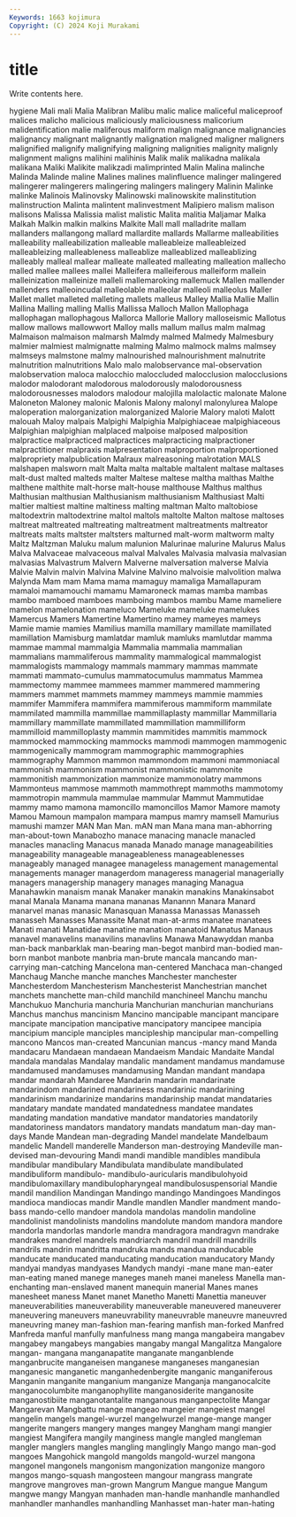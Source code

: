 ```yaml
---
Keywords: 1663 kojimura
Copyright: (C) 2024 Koji Murakami
---
```


# title

Write contents here.



hygiene Mali mali Malia Malibran Malibu
malic malice maliceful maliceproof malices malicho malicious maliciously maliciousness malicorium
malidentification malie maliferous maliform malign malignance malignancies malignancy malignant malignantly
malignation maligned maligner maligners malignified malignify malignifying maligning malignities malignity
malignly malignment maligns malihini malihinis Malik malik malikadna malikala malikana
Maliki Malikite malikzadi malimprinted Malin Malina malinche Malinda Malinde maline
Malines malines malinfluence malinger malingered malingerer malingerers malingering malingers malingery
Malinin Malinke malinke Malinois Malinovsky Malinowski malinowskite malinstitution malinstruction Malinta
malintent malinvestment Malipiero malism malison malisons Malissa Malissia malist malistic
Malita malitia Maljamar Malka Malkah Malkin malkin malkins Malkite Mall
mall malladrite mallam mallanders mallangong mallard mallardite mallards Mallarme malleabilities
malleability malleabilization malleable malleableize malleableized malleableizing malleableness malleablize malleablized malleablizing
malleably malleal mallear malleate malleated malleating malleation mallecho malled mallee
mallees mallei Malleifera malleiferous malleiform mallein malleinization malleinize malleli mallemaroking
mallemuck Mallen mallender mallenders malleoincudal malleolable malleolar malleoli malleolus Maller
Mallet mallet malleted malleting mallets malleus Malley Mallia Mallie Mallin
Mallina Malling malling Mallis Mallissa Malloch Mallon Mallophaga mallophagan mallophagous
Mallorca Mallorie Mallory malloseismic Mallotus mallow mallows mallowwort Malloy malls
mallum mallus malm malmag Malmaison malmaison malmarsh Malmdy malmed Malmedy
Malmesbury malmier malmiest malmignatte malming Malmo malmock malms malmsey malmseys
malmstone malmy malnourished malnourishment malnutrite malnutrition malnutritions Malo malo malobservance
mal-observation malobservation maloca malocchio maloccluded malocclusion malocclusions malodor malodorant malodorous
malodorously malodorousness malodorousnesses malodors malodour malojilla malolactic malonate Malone Maloneton
Maloney malonic Malonis Malony malonyl malonylurea Malope maloperation malorganization malorganized
Malorie Malory maloti Malott malouah Maloy malpais Malpighi Malpighia Malpighiaceae
malpighiaceous Malpighian malpighian malplaced malpoise malposed malposition malpractice malpracticed malpractices
malpracticing malpractioner malpractitioner malpraxis malpresentation malproportion malproportioned malpropriety malpublication Malraux
malreasoning malrotation MALS malshapen malsworn malt Malta malta maltable maltalent
maltase maltases malt-dust malted malteds malter Maltese maltese maltha malthas
Malthe malthene malthite malt-horse malt-house malthouse Malthus malthus Malthusian malthusian
Malthusianism malthusianism Malthusiast Malti maltier maltiest maltine maltiness malting maltman
Malto maltobiose maltodextrin maltodextrine maltol maltols maltolte Malton maltose maltoses
maltreat maltreated maltreating maltreatment maltreatments maltreator maltreats malts maltster maltsters
malturned malt-worm maltworm malty Maltz Maltzman Maluku malum malunion Malurinae
malurine Malurus Malus Malva Malvaceae malvaceous malval Malvales Malvasia malvasia
malvasian malvasias Malvastrum Malvern Malverne malversation malverse Malvia Malvie Malvin
malvin Malvina Malvine Malvino malvoisie malvolition malwa Malynda Mam mam
Mama mama mamaguy mamaliga Mamallapuram mamaloi mamamouchi mamamu Mamaroneck mamas
mamba mambas mambo mamboed mamboes mamboing mambos mambu Mame mameliere
mamelon mamelonation mameluco Mameluke mameluke mamelukes Mamercus Mamers Mamertine Mamertino
mamey mameyes mameys Mamie mamie mamies Mamilius mamilla mamillary mamillate
mamillated mamillation Mamisburg mamlatdar mamluk mamluks mamlutdar mamma mammae mammal
mammalgia Mammalia mammalia mammalian mammalians mammaliferous mammality mammalogical mammalogist mammalogists
mammalogy mammals mammary mammas mammate mammati mammato-cumulus mammatocumulus mammatus Mammea
mammectomy mammee mammees mammer mammered mammering mammers mammet mammets mammey
mammeys mammie mammies mammifer Mammifera mammifera mammiferous mammiform mammilate mammilated
mammilla mammillae mammillaplasty mammillar Mammillaria mammillary mammillate mammillated mammillation mammilliform
mammilloid mammilloplasty mammin mammitides mammitis mammock mammocked mammocking mammocks mammodi
mammogen mammogenic mammogenically mammogram mammographic mammographies mammography Mammon mammon mammondom
mammoni mammoniacal mammonish mammonism mammonist mammonistic mammonite mammonitish mammonization mammonize
mammonolatry mammons Mammonteus mammose mammoth mammothrept mammoths mammotomy mammotropin mammula
mammulae mammular Mammut Mammutidae mammy mamo mamona mamoncillo mamoncillos Mamor
Mamore mamoty Mamou Mamoun mampalon mampara mampus mamry mamsell Mamurius
mamushi mamzer MAN Man Man. mAN man Mana mana man-abhorring
man-about-town Manabozho manace manacing manacle manacled manacles manacling Manacus manada
Manado manage manageabilities manageability manageable manageableness manageablenesses manageably managed managee
manageless management managemental managements manager managerdom manageress managerial managerially managers
managership managery manages managing Managua Manahawkin manaism manak Manaker manakin
manakins Manakinsabot manal Manala Manama manana mananas Manannn Manara Manard
manarvel manas manasic Manasquan Manassa Manassas Manasseh manasseh Manasses Manassite
Manat man-at-arms manatee manatees Manati manati Manatidae manatine manation manatoid
Manatus Manaus manavel manavelins manavilins manavlins Manawa Manawyddan manba man-back
manbarklak man-bearing man-begot manbird man-bodied man-born manbot manbote manbria man-brute
mancala mancando man-carrying man-catching Mancelona man-centered Manchaca man-changed Manchaug Manche
manche manches Manchester manchester Manchesterdom Manchesterism Manchesterist Manchestrian manchet manchets
manchette man-child manchild manchineel Manchu manchu Manchukuo Manchuria manchuria Manchurian
manchurian manchurians Manchus manchus mancinism Mancino mancipable mancipant mancipare mancipate
mancipation mancipative mancipatory mancipee mancipia mancipium manciple manciples mancipleship mancipular
man-compelling mancono Mancos man-created Mancunian mancus -mancy mand Manda mandacaru
Mandaean mandaean Mandaeism Mandaic Mandaite Mandal mandala mandalas Mandalay mandalic
mandament mandamus mandamuse mandamused mandamuses mandamusing Mandan mandant mandapa mandar
mandarah Mandaree Mandarin mandarin mandarinate mandarindom mandarined mandariness mandarinic mandarining
mandarinism mandarinize mandarins mandarinship mandat mandataries mandatary mandate mandated mandatedness
mandatee mandates mandating mandation mandative mandator mandatories mandatorily mandatoriness mandators
mandatory mandats mandatum man-day man-days Mande Mandean man-degrading Mandel mandelate
Mandelbaum mandelic Mandell manderelle Manderson man-destroying Mandeville man-devised man-devouring Mandi
mandi mandible mandibles mandibula mandibular mandibulary Mandibulata mandibulate mandibulated mandibuliform
mandibulo- mandibulo-auricularis mandibulohyoid mandibulomaxillary mandibulopharyngeal mandibulosuspensorial Mandie mandil mandilion Mandingan
Mandingo mandingo Mandingoes Mandingos mandioca mandiocas mandir Mandle mandlen Mandler
mandment mando-bass mando-cello mandoer mandola mandolas mandolin mandoline mandolinist mandolinists
mandolins mandolute mandom mandora mandore mandorla mandorlas mandorle mandra mandragora
mandragvn mandrake mandrakes mandrel mandrels mandriarch mandril mandrill mandrills mandrils
mandrin mandritta mandruka mands mandua manducable manducate manducated manducating manducation
manducatory Mandy mandyai mandyas mandyases Mandych mandyi -mane mane man-eater
man-eating maned manege maneges maneh manei maneless Manella man-enchanting man-enslaved
manent manequin manerial Manes manes manesheet maness Manet manet Manetho
Manetti Manettia maneuver maneuverabilities maneuverability maneuverable maneuvered maneuverer maneuvering maneuvers
maneuvrability maneuvrable maneuvre maneuvred maneuvring maney man-fashion man-fearing manfish man-forked
Manfred Manfreda manful manfully manfulness mang manga mangabeira mangabev mangabey
mangabeys mangabies mangaby mangal Mangalitza Mangalore mangan- mangana manganapatite manganate
manganblende manganbrucite manganeisen manganese manganeses manganesian manganesic manganetic manganhedenbergite manganic
manganiferous Manganin manganite manganium manganize Manganja manganocalcite manganocolumbite manganophyllite manganosiderite
manganosite manganostibiite manganotantalite manganous manganpectolite Mangar Mangarevan Mangbattu mange mangeao
mangeier mangeiest mangel mangelin mangels mangel-wurzel mangelwurzel mange-mange manger mangerite
mangers mangery manges mangey Mangham mangi mangier mangiest Mangifera mangily
manginess mangle mangled mangleman mangler manglers mangles mangling manglingly Mango
mango man-god mangoes Mangohick mangold mangolds mangold-wurzel mangona mangonel mangonels
mangonism mangonization mangonize mangoro mangos mango-squash mangosteen mangour mangrass mangrate
mangrove mangroves man-grown Mangrum Mangue mangue Mangum mangwe mangy Mangyan
manhaden man-handle manhandle manhandled manhandler manhandles manhandling Manhasset man-hater man-hating
